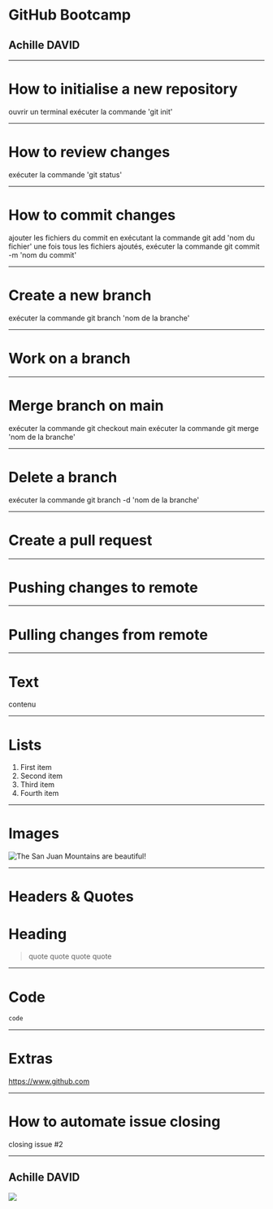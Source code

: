 <!-- slides.md -->

# GitHub Bootcamp
## Achille DAVID

---

# How to initialise a new repository
ouvrir un terminal
exécuter la commande 'git init'

---

# How to review changes
exécuter la commande 'git status'

---

# How to commit changes
ajouter les fichiers du commit en exécutant la commande git add 'nom du fichier'
une fois tous les fichiers ajoutés, exécuter la commande git commit -m 'nom du commit'

---

# Create a new branch
exécuter la commande git branch 'nom de la branche'

---

# Work on a branch

---

# Merge branch on main
exécuter la commande git checkout main
exécuter la commande git merge 'nom de la branche'

---

# Delete a branch
exécuter la commande git branch -d 'nom de la branche'

---

# Create a pull request

---

# Pushing changes to remote

---

# Pulling changes from remote

---

# Text
contenu

---

# Lists
1. First item
2. Second item
3. Third item
4. Fourth item

---

# Images
![The San Juan Mountains are beautiful!](https://cdn.backpacker.com/wp-content/uploads/2014/05/wilson-peak-autumn.jpg "San Juan Mountains")

---

# Headers & Quotes
Heading
===============
> quote
> quote
> quote
> quote

---

# Code
```bash
code
```

---

# Extras
<https://www.github.com>

---

# How to automate issue closing
closing issue #2

---

## Achille DAVID

![](https://raw.githubusercontent.com/flexbox/github-bootcamp/main/slides/github-bootcamp.png)